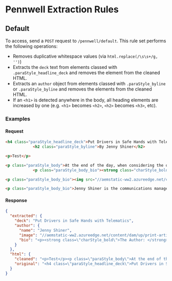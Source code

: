 # Pennwell Extraction Rules

## Default
To access, send a `POST` request to `/pennwell/default`. This rule set performs the following operations:
- Removes duplicative whitespace values (via `html.replace(/\s\s+/g, '')`)
- Extracts the `deck` text from elements classed with `.paraStyle_headline_deck` and removes the element from the cleaned HTML.
- Extracts an `author` object from elements classed with `.paraStyle_byline` or `.paraStyle_byline` and removes the elements from the cleaned HTML.
- If an `<h1>` is detected anywhere in the body, all heading elements are increased by one (e.g. `<h1>` becomes `<h2>`, `<h2>` becomes `<h3>`, etc).

### Examples

#### Request
```html
<h4 class="paraStyle_headline_deck">Put Drivers in Safe Hands with Telematics</h4>
			<h2 class="paraStyle_byline">By Jenny Shiner</h2>

<p>Test</p>

<p class="paraStyle_body">At the end of the day, when considering the objectives of a telematics implementation, no reasoning is quite as important as increasing safety for employees and the general public on the roadways. Using telematics as part of a fleetwide safety initiative will drive the program miles forward while providing the business with several other impactful benefits. UP </p>
			<p class="paraStyle_body_bio"><strong class="charStyle_bold">The Author: </strong></p>

<p class="paraStyle_body_bio"><img src="//aemstatic-ww2.azureedge.net/content/dam/up/print-articles/volume-23/issue-2/1902UPpf2-a01.jpg" alt="" width="167" height="167"></p>

<p class="paraStyle_body_bio">Jenny Shiner is the communications manager for GPS Insight. She graduated from Arizona State University with a bachelor’s degree in communication and is responsible for communication for all business segments that GPS Insight targets. For more information on telematics and fuel card technologies, visit www.gpsinsight.com.</p>
```

#### Response
```json
{
  "extracted": {
    "deck": "Put Drivers in Safe Hands with Telematics",
    "author": {
      "name": "Jenny Shiner",
      "image": "//aemstatic-ww2.azureedge.net/content/dam/up/print-articles/volume-23/issue-2/1902UPpf2-a01.jpg",
      "bio": "<p><strong class=\"charStyle_bold\">The Author: </strong></p><p>Jenny Shiner is the communications manager for GPS Insight. She graduated from Arizona State University with a bachelor&#x2019;s degree in communication and is responsible for communication for all business segments that GPS Insight targets. For more information on telematics and fuel card technologies, visit www.gpsinsight.com.</p>"
    }
  },
  "html": {
    "cleaned": "<p>Test</p><p class=\"paraStyle_body\">At the end of the day, when considering the objectives of a telematics implementation, no reasoning is quite as important as increasing safety for employees and the general public on the roadways. Using telematics as part of a fleetwide safety initiative will drive the program miles forward while providing the business with several other impactful benefits. UP </p>",
    "original": "<h4 class=\"paraStyle_headline_deck\">Put Drivers in Safe Hands with Telematics</h4>\n\t\t\t<h2 class=\"paraStyle_byline\">By Jenny Shiner</h2>\n\n<p>Test</p>\n\n<p class=\"paraStyle_body\">At the end of the day, when considering the objectives of a telematics implementation, no reasoning is quite as important as increasing safety for employees and the general public on the roadways. Using telematics as part of a fleetwide safety initiative will drive the program miles forward while providing the business with several other impactful benefits. UP </p>\n\t\t\t<p class=\"paraStyle_body_bio\"><strong class=\"charStyle_bold\">The Author: </strong></p>\n\n<p class=\"paraStyle_body_bio\"><img src=\"//aemstatic-ww2.azureedge.net/content/dam/up/print-articles/volume-23/issue-2/1902UPpf2-a01.jpg\" alt=\"\" width=\"167\" height=\"167\"></p>\n\n<p class=\"paraStyle_body_bio\">Jenny Shiner is the communications manager for GPS Insight. She graduated from Arizona State University with a bachelor’s degree in communication and is responsible for communication for all business segments that GPS Insight targets. For more information on telematics and fuel card technologies, visit www.gpsinsight.com.</p>"
  }
}
```
